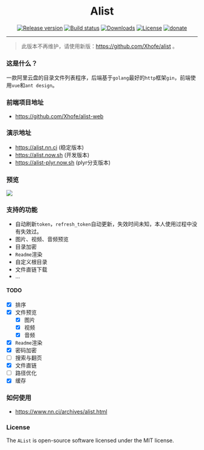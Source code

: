 <h1 align="center">Alist</h1>
<p align="center">
  <a href="https://github.com/Xhofe/alist/releases"><img src="https://img.shields.io/github/release/Xhofe/alist?style=flat-square" alt="Release version"></a>
  <a href="https://github.com/Xhofe/alist/actions?query=workflow%3ABuild"><img src="https://img.shields.io/github/workflow/status/Xhofe/alist/build?style=flat-square" alt="Build status"></a>
  <a href="https://github.com/Xhofe/alist/releases"><img src="https://img.shields.io/github/downloads/Xhofe/alist/total?style=flat-square" alt="Downloads"></a>
  <a href="https://github.com/Xhofe/alist/blob/main/LICENSE"><img src="https://img.shields.io/github/license/Xhofe/alist?style=flat-square" alt="License"></a>
  <a href="https://pay.xhofe.top">
    <img src="https://img.shields.io/badge/%24-donate-ff69b4.svg?style=flat-square" alt="donate">
  </a>
</p>

---

> 此版本不再维护，请使用新版：https://github.com/Xhofe/alist 。

### 这是什么？

一款阿里云盘的目录文件列表程序，后端基于`golang`最好的`http`框架`gin`，前端使用`vue`和`ant design`。

### 前端项目地址

- https://github.com/Xhofe/alist-web

### 演示地址

- https://alist.nn.ci (稳定版本)
- https://alist.now.sh (开发版本)
- https://alist-plyr.now.sh (plyr分支版本)

### 预览

<a href="https://alist.nn.ci/"><img src="https://mapp.alicdn.com/16394069004977ru9tHculPbGoNP.png"></a>

### 支持的功能

- 自动刷新`token`，`refresh_token`自动更新，失效时间未知，本人使用过程中没有失效过。
- 图片、视频、音频预览
- 目录加密
- `Readme`渲染
- 自定义根目录
- 文件直链下载
- …

#### TODO

- [x] 排序
- [x] 文件预览
  - [x] 图片
  - [x] 视频 
  - [x] 音频
- [x] `Readme`渲染
- [x] 密码加密
- [ ] 搜索与翻页
- [x] 文件直链
- [ ] 路径优化
- [x] 缓存

### 如何使用

- https://www.nn.ci/archives/alist.html

### License

The `AList` is open-source software licensed under the MIT license.
